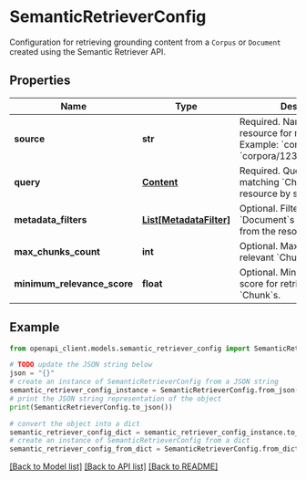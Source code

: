 # SemanticRetrieverConfig

Configuration for retrieving grounding content from a `Corpus` or  `Document` created using the Semantic Retriever API.

## Properties

Name | Type | Description | Notes
------------ | ------------- | ------------- | -------------
**source** | **str** | Required. Name of the resource for retrieval. Example: &#x60;corpora/123&#x60; or  &#x60;corpora/123/documents/abc&#x60;. | 
**query** | [**Content**](Content.md) | Required. Query to use for matching &#x60;Chunk&#x60;s in the given resource by  similarity. | 
**metadata_filters** | [**List[MetadataFilter]**](MetadataFilter.md) | Optional. Filters for selecting &#x60;Document&#x60;s and/or &#x60;Chunk&#x60;s from the  resource. | [optional] 
**max_chunks_count** | **int** | Optional. Maximum number of relevant &#x60;Chunk&#x60;s to retrieve. | [optional] 
**minimum_relevance_score** | **float** | Optional. Minimum relevance score for retrieved relevant &#x60;Chunk&#x60;s. | [optional] 

## Example

```python
from openapi_client.models.semantic_retriever_config import SemanticRetrieverConfig

# TODO update the JSON string below
json = "{}"
# create an instance of SemanticRetrieverConfig from a JSON string
semantic_retriever_config_instance = SemanticRetrieverConfig.from_json(json)
# print the JSON string representation of the object
print(SemanticRetrieverConfig.to_json())

# convert the object into a dict
semantic_retriever_config_dict = semantic_retriever_config_instance.to_dict()
# create an instance of SemanticRetrieverConfig from a dict
semantic_retriever_config_from_dict = SemanticRetrieverConfig.from_dict(semantic_retriever_config_dict)
```
[[Back to Model list]](../README.md#documentation-for-models) [[Back to API list]](../README.md#documentation-for-api-endpoints) [[Back to README]](../README.md)


